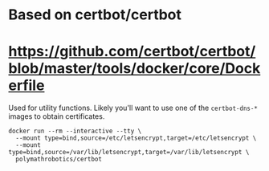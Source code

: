 # Based on certbot/certbot
# https://github.com/certbot/certbot/blob/master/tools/docker/core/Dockerfile

Used for utility functions. Likely you'll want to use one of the 
`certbot-dns-*` images to obtain certificates.

```
docker run --rm --interactive --tty \
  --mount type=bind,source=/etc/letsencrypt,target=/etc/letsencrypt \
  --mount type=bind,source=/var/lib/letsencrypt,target=/var/lib/letsencrypt \
  polymathrobotics/certbot
```

